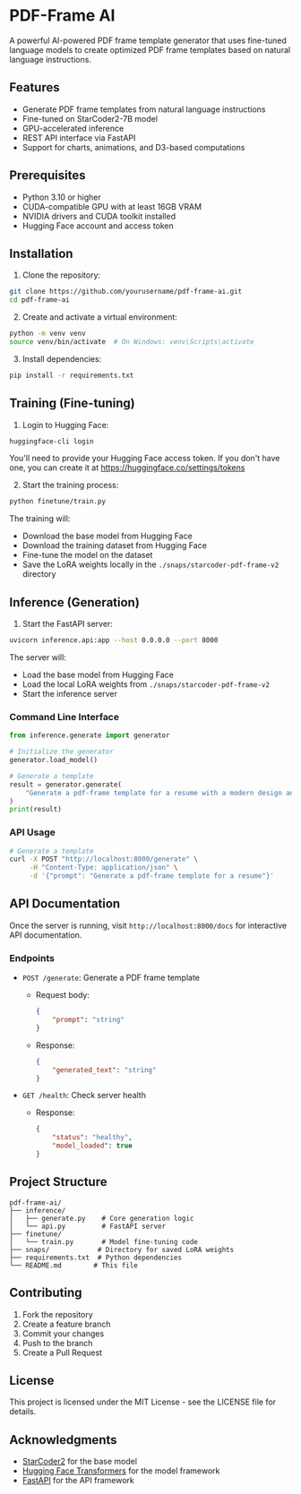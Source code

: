 # PDF-Frame AI

A powerful AI-powered PDF frame template generator that uses fine-tuned language models to create optimized PDF frame templates based on natural language instructions.

## Features

- Generate PDF frame templates from natural language instructions
- Fine-tuned on StarCoder2-7B model
- GPU-accelerated inference
- REST API interface via FastAPI
- Support for charts, animations, and D3-based computations

## Prerequisites

- Python 3.10 or higher
- CUDA-compatible GPU with at least 16GB VRAM
- NVIDIA drivers and CUDA toolkit installed
- Hugging Face account and access token

## Installation

1. Clone the repository:
```bash
git clone https://github.com/yourusername/pdf-frame-ai.git
cd pdf-frame-ai
```

2. Create and activate a virtual environment:
```bash
python -m venv venv
source venv/bin/activate  # On Windows: venv\Scripts\activate
```

3. Install dependencies:
```bash
pip install -r requirements.txt
```

## Training (Fine-tuning)

1. Login to Hugging Face:
```bash
huggingface-cli login
```
You'll need to provide your Hugging Face access token. If you don't have one, you can create it at https://huggingface.co/settings/tokens

2. Start the training process:
```bash
python finetune/train.py
```

The training will:
- Download the base model from Hugging Face
- Download the training dataset from Hugging Face
- Fine-tune the model on the dataset
- Save the LoRA weights locally in the `./snaps/starcoder-pdf-frame-v2` directory

## Inference (Generation)

1. Start the FastAPI server:
```bash
uvicorn inference.api:app --host 0.0.0.0 --port 8000
```

The server will:
- Load the base model from Hugging Face
- Load the local LoRA weights from `./snaps/starcoder-pdf-frame-v2`
- Start the inference server

### Command Line Interface

```python
from inference.generate import generator

# Initialize the generator
generator.load_model()

# Generate a template
result = generator.generate(
    "Generate a pdf-frame template for a resume with a modern design and sections for education, experience, and skills."
)
print(result)
```

### API Usage

```bash
# Generate a template
curl -X POST "http://localhost:8000/generate" \
     -H "Content-Type: application/json" \
     -d '{"prompt": "Generate a pdf-frame template for a resume"}'
```

## API Documentation

Once the server is running, visit `http://localhost:8000/docs` for interactive API documentation.

### Endpoints

- `POST /generate`: Generate a PDF frame template
  - Request body:
    ```json
    {
        "prompt": "string"
    }
    ```
  - Response:
    ```json
    {
        "generated_text": "string"
    }
    ```

- `GET /health`: Check server health
  - Response:
    ```json
    {
        "status": "healthy",
        "model_loaded": true
    }
    ```

## Project Structure

```
pdf-frame-ai/
├── inference/
│   ├── generate.py    # Core generation logic
│   └── api.py         # FastAPI server
├── finetune/
│   └── train.py       # Model fine-tuning code
├── snaps/            # Directory for saved LoRA weights
├── requirements.txt  # Python dependencies
└── README.md        # This file
```

## Contributing

1. Fork the repository
2. Create a feature branch
3. Commit your changes
4. Push to the branch
5. Create a Pull Request

## License

This project is licensed under the MIT License - see the LICENSE file for details.

## Acknowledgments

- [StarCoder2](https://huggingface.co/bigcode/starcoder2-7b) for the base model
- [Hugging Face Transformers](https://huggingface.co/transformers/) for the model framework
- [FastAPI](https://fastapi.tiangolo.com/) for the API framework
